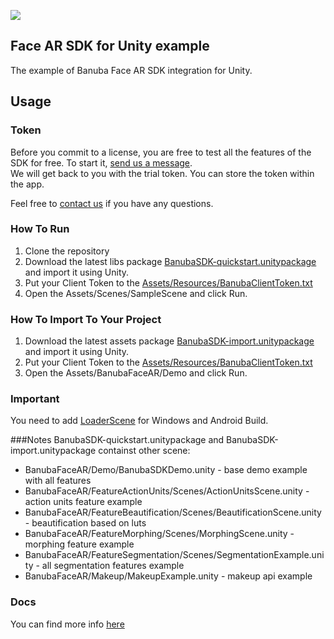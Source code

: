 [![](https://www.banuba.com/hubfs/Banuba_November2018/Images/Banuba%20SDK.png)](https://docs.banuba.com/face-ar-sdk-v1/unity/unity_overview)

## Face AR SDK for Unity example  
  
The example of Banuba Face AR SDK integration for Unity.  

## Usage
### Token
Before you commit to a license, you are free to test all the features of the SDK for free. To start it, [send us a message](https://www.banuba.com/facear-sdk/face-filters#form).  
We will get back to you with the trial token.
You can store the token within the app.  

Feel free to [contact us](https://docs.banuba.com/face-ar-sdk-v1/support) if you have any questions.

### How To Run 

1. Clone the repository
2. Download the latest libs package [BanubaSDK-quickstart.unitypackage
](https://github.com/Banuba/quickstart-unity/releases) and import it using Unity.
3. Put your Client Token to the [Assets/Resources/BanubaClientToken.txt](Assets/Resources/BanubaClientToken.txt)
4. Open the Assets/Scenes/SampleScene and click Run.

### How To Import To Your Project 

1. Download the latest assets package [BanubaSDK-import.unitypackage
](https://github.com/Banuba/quickstart-unity/releases) and import it using Unity.
2. Put your Client Token to the [Assets/Resources/BanubaClientToken.txt](Assets/Resources/BanubaClientToken.txt)
3. Open the Assets/BanubaFaceAR/Demo and click Run.

### Important
You need to add [LoaderScene](Assets/BanubaFaceAR/BaseAssets/Scenes/LoaderScene.unity) for Windows and Android Build. 

###Notes
BanubaSDK-quickstart.unitypackage and BanubaSDK-import.unitypackage containst other scene:
- BanubaFaceAR/Demo/BanubaSDKDemo.unity - base demo example with all features
- BanubaFaceAR/FeatureActionUnits/Scenes/ActionUnitsScene.unity - action units feature example
- BanubaFaceAR/FeatureBeautification/Scenes/BeautificationScene.unity - beautification based on luts
- BanubaFaceAR/FeatureMorphing/Scenes/MorphingScene.unity - morphing feature example
- BanubaFaceAR/FeatureSegmentation/Scenes/SegmentationExample.unity - all segmentation features example
- BanubaFaceAR/Makeup/MakeupExample.unity - makeup api example

### Docs
You can find more info [here](https://docs.banuba.com/face-ar-sdk-v1/unity/unity_getting_started)
